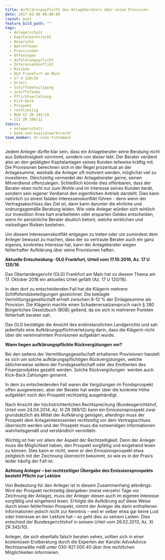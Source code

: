 ```yaml
---
title: Aufklärungspflicht des Anlageberaters über seine Provision
date: 2017-03-08 00:00:00
layout: post
feature_bild_path: ""
tags:
  - Anlegerschutz
  - Kapitalmarktrecht
  - Ansprüche
  - Betroffener
  - Provisionen
  - Offenlegen
  - Aufklärungspflicht
  - Interessenkonflikt
  - Risiken
  - OLG Frankfurt am Main
  - 17 U 120/16
  - Urteil
  - Schiffsbeteiligung
  - Schiffsfonds
  - Pflichtverletzung
  - Kick-Back
  - Prospekt
  - rechtzeitig
  - BGH XI ZR 345/10
  - III ZR 389/12
topics:
  - anlegerschutz
  - bank-und-kapitalmarktrecht
team_member: dr-sven-tintemann
---
```



Jedem Anleger dürfte klar sein, dass ein Anlageberater seine Beratung nicht aus Selbstlosigkeit vornimmt, sondern von dieser lebt. Der Berater verdient also an den getätigten Kapitalanlagen seines Kunden teilweise kräftig mit. Die Provisionen berechnen sich in der Regel prozentual an der Anlagesumme, weshalb die Anleger oft motiviert werden, möglichst viel zu investieren. Gleichzeitig vermeidet der Anlageberater gerne, seinen Mitverdienst offenzulegen. Schließlich könnte dies offenbaren, dass der Berater eben nicht nur zum Wohle und im Interesse seines Kunden berät, sondern sein eigener Verdienst den eigentlichen Antrieb darstellt. Dies kann natürlich zu einem fatalen Interessenskonflikt führen - denn wenn der Vertragsabschluss das Ziel ist, dann kann darunter die ehrliche und ordnungsgemäße Beratung leiden. Wie viele Anleger würden sich wirklich zur Investition ihres hart erarbeiteten oder ersparten Geldes entscheiden, wenn ihr persönliche Berater deutlich betont, welche wirklichen und vielseitigen Risiken bestehen.

Um diesem Interessenskonflikt entgegen zu treten oder um zumindest dem Anleger bewusst zu machen, dass der so vertraute Berater auch ein ganz eigenes, konkretes Interesse hat, kann der Anlageberater wegen fehlerhafter Aufklärung über seine Provisionen haften.

**Aktuelle Entscheidung- OLG Frankfurt, Urteil vom 17.10.2016, Az. 17 U 120/16**

Das Oberlandesgericht (OLG) Frankfurt am Main hat zu diesem Thema am 17. Oktober 2016 ein aktuelles Urteil gefällt (Az. 17 U 120/16).

In dem dort zu entscheidenden Fall hat die Klägerin mehrere Schiffsfondsbeteiligungen gezeichnet. Die beklagte Vermittlungsgesellschaft erhielt zwischen 9-12 % der Einlagesumme als Provision. Die Klägerin machte einen Schadenersatzanspruch nach § 280 Bürgerliches Gesetzbuch (BGB) geltend, da sie sich in mehreren Punkten fehlerhaft beraten sah.

Das OLG bestätigte die Ansicht des erstinstanzlichen Landgerichts und sah jedenfalls eine Aufklärungspflichtverletzung darin, dass die Klägerin nicht über die vereinnahmten Provisionen aufgeklärt wurde.

**Wann liegen aufklärungspflichte Rückvergütungen vor?**

Bei den seitens der Vermittlungsgesellschaft erhaltenen Provisionen handelt es sich um solche aufklärungspflichtigen Rückvergütungen, welche üblicherweise seitens der Fondsgesellschaft oder des Emittenten des Finanzproduktes gezahlt werden. Solche Rückvergütungen  werden auch Kick-Back Zahlungen genannt.

In dem zu entscheidenden Fall waren die Vergütungen im Fondsprospekt offen ausgewiesen, aber der Berater hat weder über die konkrete Höhe aufgeklärt noch den Prospekt rechtzeitig ausgehändigt.

Nach Ansicht der höchstrichterlichen Rechtsprechung (Bundesgerichtshof, Urteil vom 24.04.2014, Az. III ZR 389/12) kann ein Emissionsprospekt zwar grundsätzlich als Mittel der Aufklärung genügen, allerdings muss der Prospekt dem Anlageinteressenten rechtzeitig vor dem Vertragsschluss überreicht werden und der Prospekt muss die notwendigen Informationen wahrheitsgemäß und verständlich vermitteln.

Wichtig ist hier vor allem der Aspekt der Rechtzeitigkeit. Denn der Anleger muss die Möglichkeit haben, den Prospekt sorgfältig und eingehend lesen zu können. Dies kann er nicht, wenn er den Emissionsprospekt etwa zeitgleich mit der Zeichnung überreicht bekommt, so wie es in der Praxis leider häufig der Fall ist.

**Achtung Anleger – bei rechtzeitiger Übergabe des Emissionsprospekts besteht Pflicht zur Lektüre**

Von Bedeutung für den Anleger ist in diesem Zusammenhang allerdings: Wird der Prospekt rechtzeitig übergeben (meist vierzehn Tage vor Zeichnung der Anlage), muss der Anleger diesen auch im eigenen Interesse sorgfältig und eingehend lesen. Erfolgte die Aufklärung auf diese Weise durch einen fehlerfreien Prospekt, nimmt der Anleger die darin enthaltenen Informationen jedoch nicht zur Kenntnis – weil er selber etwa gar keine Lust oder Interesse an der Lektüre hat – so geht dies zu seinem Lasten. Dies entschied der Bundesgerichtshof in seinem Urteil vom 26.02.2013, Az. XI ZR 345/10).

Anleger, die sich ebenfalls falsch beraten sehen, sollten sich in einer kostenlosen Erstberatung durch die Experten der Kanzlei AdvoAdvice Rechtsanwälte mbB unter 030-921 000 40 über ihre rechtlichen Möglichkeiten informieren.